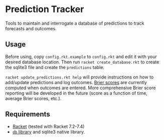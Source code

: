 # Prediction Tracker

Tools to maintain and interrogate a database of predictions to track forecasts and outcomes.

## Usage

Before using, copy `config.rkt.example` to `config.rkt` and edit it with your desired database location.
Then run `racket create_database.rkt` to create the sqlite3 file and create the `predictions` table.

`racket update_predictions.rkt help` will provide instructions on how to add/update predictions and log outcomes. 
[Brier scores](https://en.wikipedia.org/wiki/Brier_score) are currently computed when outcomes are entered.
More comprehensive Brier score reporting will be developed in the future (score as a function of time, average Brier scores, etc.).

## Requirements

* [Racket](https://racket-lang.org/) (tested with Racket 7.2-7.4)
* [`db` library](https://docs.racket-lang.org/db/index.html) and sqlite3 native library.

